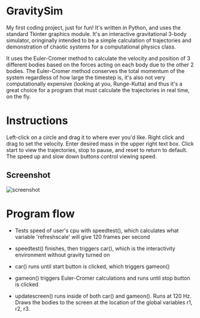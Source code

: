 # GravitySim
My first coding project, just for fun! It's written in Python, and uses the standard Tkinter graphics module. It's an interactive gravitational 3-body simulator, oringinally intended to be a simple calculation of trajectories and demonstration of chaotic systems for a computational physics class.

It uses the Euler-Cromer method to calculate the velocity and position of 3 different bodies based on the forces acting on each body due to the other 2 bodies. The Euler-Cromer method conserves the total momentum of the system regardless of how large the timestep is, it's also not very computationally expensive (looking at you, Runge-Kutta) and thus it's a great choice for a program that must calculate the trajectories in real time, on the fly.

# Instructions
Left-click on a circle and drag it to where ever you'd like. Right click and drag to set the velocity. Enter desired mass in the upper right text box. Click start to view the trajectories, stop to pause, and reset to return to default. The speed up and slow down buttons control viewing speed. 

## Screenshot

![screenshot](https://cloud.githubusercontent.com/assets/18639528/14873539/75ba35c0-0cbd-11e6-85a2-75c36d3a1668.png)

# Program flow
- Tests speed of user's cpu with speedtest(), which calculates what variable 'refreshscale' will give 120 frames per second
- speedtest() finishes, then triggers car(), which is the interactivity environment without gravity turned on
- car() runs until start button is clicked, which triggers gameon()
- gameon() triggers Euler-Cromer calculations and runs until stop button is clicked

- updatescreen() runs inside of both car() and gameon(). Runs at 120 Hz. Draws the bodies to the screen at the location of the global variables r1, r2, r3.
